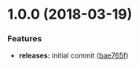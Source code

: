 <a name="1.0.0"></a>
# 1.0.0 (2018-03-19)


### Features

* **releases:** initial commit ([bae765f](https://github.com/hypeJunctionPro/Elgg3-hypePaypalPayments/commit/bae765f))



